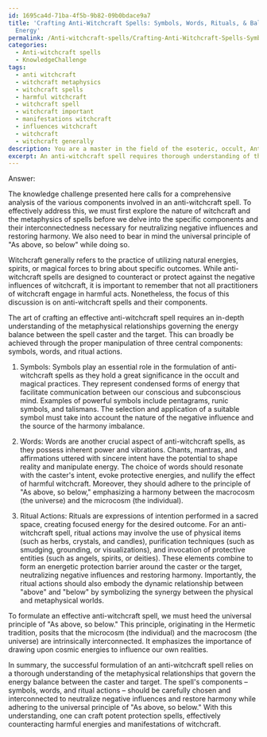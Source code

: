 ```yaml
---
id: 1695ca4d-71ba-4f5b-9b82-09b0bdace9a7
title: 'Crafting Anti-Witchcraft Spells: Symbols, Words, Rituals, & Balancing Universal
  Energy'
permalink: /Anti-witchcraft-spells/Crafting-Anti-Witchcraft-Spells-Symbols-Words-Rituals-Balancing-Universal-Energy/
categories:
  - Anti-witchcraft spells
  - KnowledgeChallenge
tags:
  - anti witchcraft
  - witchcraft metaphysics
  - witchcraft spells
  - harmful witchcraft
  - witchcraft spell
  - witchcraft important
  - manifestations witchcraft
  - influences witchcraft
  - witchcraft
  - witchcraft generally
description: You are a master in the field of the esoteric, occult, Anti-witchcraft spells and Education. You are a writer of tests, challenges, books and deep knowledge on Anti-witchcraft spells for initiates and students to gain deep insights and understanding from. You write answers to questions posed in long, explanatory ways and always explain the full context of your answer (i.e., related concepts, formulas, examples, or history), as well as the step-by-step thinking process you take to answer the challenges. Be rigorous and thorough, and summarize the key themes, ideas, and conclusions at the end.
excerpt: An anti-witchcraft spell requires thorough understanding of the metaphysical relationships governing the energy balance between the caster and the target. Analyze and describe the specific components (e.g., symbols, words, ritual actions) and their interconnectedness required to neutralize potential negative influences and restore harmony, while considering the universal principle of "As above, so below."
---
```

Answer:

The knowledge challenge presented here calls for a comprehensive analysis of the various components involved in an anti-witchcraft spell. To effectively address this, we must first explore the nature of witchcraft and the metaphysics of spells before we delve into the specific components and their interconnectedness necessary for neutralizing negative influences and restoring harmony. We also need to bear in mind the universal principle of "As above, so below" while doing so. 

Witchcraft generally refers to the practice of utilizing natural energies, spirits, or magical forces to bring about specific outcomes. While anti-witchcraft spells are designed to counteract or protect against the negative influences of witchcraft, it is important to remember that not all practitioners of witchcraft engage in harmful acts. Nonetheless, the focus of this discussion is on anti-witchcraft spells and their components.

The art of crafting an effective anti-witchcraft spell requires an in-depth understanding of the metaphysical relationships governing the energy balance between the spell caster and the target. This can broadly be achieved through the proper manipulation of three central components: symbols, words, and ritual actions.

1. Symbols: Symbols play an essential role in the formulation of anti-witchcraft spells as they hold a great significance in the occult and magical practices. They represent condensed forms of energy that facilitate communication between our conscious and subconscious mind. Examples of powerful symbols include pentagrams, runic symbols, and talismans. The selection and application of a suitable symbol must take into account the nature of the negative influence and the source of the harmony imbalance.

2. Words: Words are another crucial aspect of anti-witchcraft spells, as they possess inherent power and vibrations. Chants, mantras, and affirmations uttered with sincere intent have the potential to shape reality and manipulate energy. The choice of words should resonate with the caster's intent, evoke protective energies, and nullify the effect of harmful witchcraft. Moreover, they should adhere to the principle of "As above, so below," emphasizing a harmony between the macrocosm (the universe) and the microcosm (the individual).

3. Ritual Actions: Rituals are expressions of intention performed in a sacred space, creating focused energy for the desired outcome. For an anti-witchcraft spell, ritual actions may involve the use of physical items (such as herbs, crystals, and candles), purification techniques (such as smudging, grounding, or visualizations), and invocation of protective entities (such as angels, spirits, or deities). These elements combine to form an energetic protection barrier around the caster or the target, neutralizing negative influences and restoring harmony. Importantly, the ritual actions should also embody the dynamic relationship between "above" and "below" by symbolizing the synergy between the physical and metaphysical worlds.

To formulate an effective anti-witchcraft spell, we must heed the universal principle of "As above, so below." This principle, originating in the Hermetic tradition, posits that the microcosm (the individual) and the macrocosm (the universe) are intrinsically interconnected. It emphasizes the importance of drawing upon cosmic energies to influence our own realities.

In summary, the successful formulation of an anti-witchcraft spell relies on a thorough understanding of the metaphysical relationships that govern the energy balance between the caster and target. The spell's components – symbols, words, and ritual actions – should be carefully chosen and interconnected to neutralize negative influences and restore harmony while adhering to the universal principle of "As above, so below." With this understanding, one can craft potent protection spells, effectively counteracting harmful energies and manifestations of witchcraft.
